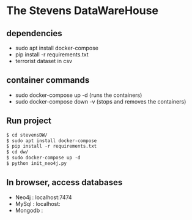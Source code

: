 # The Stevens DataWareHouse

## dependencies
- sudo apt install docker-compose
- pip install -r requirements.txt
- terrorist dataset in csv

## container commands 
- sudo docker-compose up -d (runs the containers)
- sudo docker-compose down -v (stops and removes the containers)


## Run project
```rst
$ cd stevensDW/
$ sudo apt install docker-compose
$ pip install -r requirements.txt
$ cd dw/
$ sudo docker-compose up -d
$ python init_neo4j.py
```

## In browser, access databases

- Neo4j : localhost:7474
- MySql : localhost:
- Mongodb : 